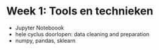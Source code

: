 # Week 1: Tools en technieken

* Jupyter Noteboook
* hele cyclus doorlopen: data cleaning and preparation
* numpy, pandas, sklearn
